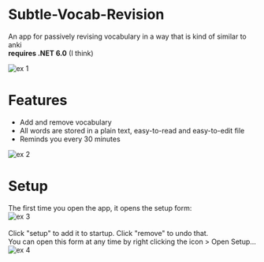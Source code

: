# Subtle-Vocab-Revision
An app for passively revising vocabulary in a way that is kind of similar to anki<br>
<b>requires .NET 6.0</b> (I think)

![ex 1](https://user-images.githubusercontent.com/77842470/222881286-5d594251-a4c0-4865-a21a-7fba3fa2bc16.png)

# Features
- Add and remove vocabulary
- All words are stored in a plain text, easy-to-read and easy-to-edit file
- Reminds you every 30 minutes

![ex 2](https://user-images.githubusercontent.com/77842470/222882506-96d5c865-585b-4d65-ab3a-2f987a547b7d.png)

# Setup
The first time you open the app, it opens the setup form: <br>
![ex 3](https://user-images.githubusercontent.com/77842470/222882550-837f3caa-936e-4707-a936-e8be6dd280d8.png)
<br><br>
Click "setup" to add it to startup. Click "remove" to undo that.<br>
You can open this form at any time by right clicking the icon > Open Setup...
![ex 4](https://user-images.githubusercontent.com/77842470/222882612-0e10d469-3fe9-411d-889d-4e698527bfeb.png)
